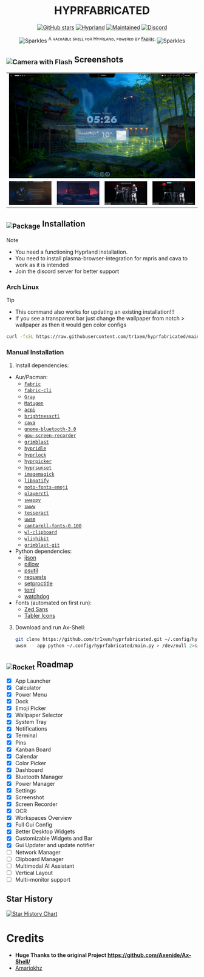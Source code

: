 <h1 align="center"><b>HYPRFABRICATED</b></h1>

<div align="center">

[![GitHub stars](https://img.shields.io/github/stars/tr1xem/hyprfabricated?style=for-the-badge&logo=github&color=FFB686&logoColor=D9E0EE&labelColor=292324)](https://github.com/tr1xem/hyprfabricated/stargazers)
[![Hyprland](https://img.shields.io/badge/Made%20for-Hyprland-pink?style=for-the-badge&logo=linux&logoColor=D9E0EE&labelColor=292324&color=C6A0F6)](https://hyprland.org/)
[![Maintained](https://img.shields.io/badge/Maintained-Yes-blue?style=for-the-badge&logo=linux&logoColor=D9E0EE&labelColor=292324&color=3362E1)]()
[![Discord](https://dcbadge.limes.pink/api/server/https://discord.gg/EMWUTgegDm)](https://discord.gg/EMWUTgegDm)

</div>
<p align="center"><img src="https://raw.githubusercontent.com/Tarikul-Islam-Anik/Telegram-Animated-Emojis/main/Activity/Sparkles.webp" alt="Sparkles" width="25" height="25" /> <sup>A ʜᴀᴄᴋᴀʙʟᴇ sʜᴇʟʟ ꜰᴏʀ Hʏᴘʀʟᴀɴᴅ, ᴘᴏᴡᴇʀᴇᴅ ʙʏ <a href="https://github.com/Fabric-Development/fabric/">Fᴀʙʀɪᴄ</a>. </sup><img src="https://raw.githubusercontent.com/Tarikul-Islam-Anik/Telegram-Animated-Emojis/main/Activity/Sparkles.webp" alt="Sparkles" width="25" height="25" /></p>

<h2><sub><img src="https://raw.githubusercontent.com/Tarikul-Islam-Anik/Animated-Fluent-Emojis/master/Emojis/Objects/Camera%20with%20Flash.png" alt="Camera with Flash" width="25" height="25" /></sub> Screenshots</h2>
<table align="center">
  <tr>
    <td colspan="4"><img src="assets/screenshots/1.png"></td>
  </tr>
  <tr>
    <td colspan="1"><img src="assets/screenshots/2.png"></td>
    <td colspan="1"><img src="assets/screenshots/3.png"></td>
    <td colspan="1" align="center"><img src="assets/screenshots/4.png"></td>
    <td colspan="1" align="center"><img src="assets/screenshots/5.png"></td>
  </tr>
</table>

<h2><sub><img src="https://raw.githubusercontent.com/Tarikul-Islam-Anik/Animated-Fluent-Emojis/master/Emojis/Objects/Package.png" alt="Package" width="25" height="25" /></sub> Installation</h2>

> [!NOTE]
>
> - You need a functioning Hyprland installation. <br>
> - You need to install plasma-browser-integration for mpris and cava to work as it is intended <br>
> - Join the discord server for better support

### Arch Linux

> [!TIP]
>
> - This command also works for updating an existing installation!!! <br>
> - If you see a transparent bar just change the wallpaper from notch > wallpaper as then it would gen color configs

```bash
curl -fsSL https://raw.githubusercontent.com/tr1xem/hyprfabricated/main/install.sh | bash
```

### Manual Installation

1. Install dependencies:


- Aur/Pacman:
  - [`Fabric`](https://github.com/Fabric-Development/fabric)
  - [`fabric-cli`](https://github.com/Fabric-Development/fabric-cli)
  - [`Gray`](https://github.com/Fabric-Development/gray)
  - [`Matugen`](https://github.com/InioX/matugen)
  - [`acpi`](https://github.com/acpica/acpica)
  - [`brightnessctl`](https://github.com/Hummer12007/brightnessctl)
  - [`cava`](https://github.com/karlstav/cava)
  - [`gnome-bluetooth-3.0`](https://github.com/GNOME/gnome-bluetooth)
  - [`gpu-screen-recorder`](https://git.dec05eba.com/gpu-screen-recorder/)
  - [`grimblast`](https://github.com/hyprwm/contrib/tree/main/grimblast)
  - [`hypridle`](https://github.com/hyprwm/hypridle)
  - [`hyprlock`](https://github.com/hyprwm/hyprlock)
  - [`hyprpicker`](https://github.com/hyprwm/hyprpicker)
  - [`hyprsunset`](https://github.com/hyprwm/hyprsunset)
  - [`imagemagick`](https://github.com/ImageMagick/ImageMagick)
  - [`libnotify`](https://github.com/GNOME/libnotify)
  - [`noto-fonts-emoji`](https://github.com/androlabs/emoji-archlinux)
  - [`playerctl`](https://github.com/altdesktop/playerctl)
  - [`swappy`](https://github.com/jtheoof/swappy)
  - [`swww`](https://github.com/LGFae/swww)
  - [`tesseract`](https://github.com/tesseract-ocr/tesseract)
  - [`uwsm`](https://github.com/Vladimir-csp/uwsm)
  - [`cantarell-fonts-0.100`](https://fonts.google.com/specimen/Cantarell)
  - [`wl-clipboard`](https://github.com/bugaevc/wl-clipboard)
  - [`wlinhibit`](https://github.com/0x5a4/wlinhibit)
  - [`grimblast-git`](https://github.com/hyprwm/contrib/blob/main/grimblast/grimblast)
- Python dependencies:
  - [ijson](https://pypi.org/project/ijson/)
  - [pillow](https://pypi.org/project/pillow/)
  - [psutil](https://pypi.org/project/psutil/)
  - [requests](https://pypi.org/project/requests/)
  - [setproctitle](https://pypi.org/project/setproctitle/)
  - [toml](https://pypi.org/project/toml/)
  - [watchdog](https://pypi.org/project/watchdog/)
- Fonts (automated on first run):
  - [Zed Sans](https://github.com/zed-industries/zed-fonts)
  - [Tabler Icons](https://tabler.io/icons)

3. Download and run Ax-Shell:
   ```bash
   git clone https://github.com/tr1xem/hyprfabricated.git ~/.config/hyprfabricated
   uwsm -- app python ~/.config/hyprfabricated/main.py > /dev/null 2>&1 & disown
   ```

<h2><sub><img src="https://raw.githubusercontent.com/Tarikul-Islam-Anik/Animated-Fluent-Emojis/master/Emojis/Travel%20and%20places/Rocket.png" alt="Rocket" width="25" height="25" /></sub> Roadmap</h2>

- [x] App Launcher
- [x] Calculator
- [x] Power Menu
- [x] Dock
- [x] Emoji Picker
- [x] Wallpaper Selector
- [x] System Tray
- [x] Notifications
- [x] Terminal
- [x] Pins
- [x] Kanban Board
- [x] Calendar
- [x] Color Picker
- [x] Dashboard
- [x] Bluetooth Manager
- [x] Power Manager
- [x] Settings
- [x] Screenshot
- [x] Screen Recorder
- [x] OCR
- [x] Workspaces Overview
- [x] Full Gui Config
- [x] Better Desktop Widgets
- [x] Customizable Widgets and Bar
- [x] Gui Updater and update notifier
- [ ] Network Manager
- [ ] Clipboard Manager
- [ ] Multimodal AI Assistant
- [ ] Vertical Layout
- [ ] Multi-monitor support

## Star History

[![Star History Chart](https://api.star-history.com/svg?repos=tr1xem/hyprfabricated&type=Date)](https://star-history.com/#tr1xem/hyprfabricated&Date)

# Credits

- <b>Huge Thanks to the original Project https://github.com/Axenide/Ax-Shell/ </b>
- [Amariokhz](https://github.com/mariokhz)
